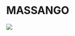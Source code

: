# MASSANGO
![](http://github-profile-summary-cards.vercel.app/api/cards/most-commit-language?username=massangoDa&theme=zenburn)
